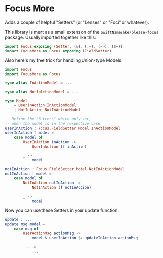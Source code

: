 # Focus More

Adds a couple of helpful "Setters" (or "Lenses" or "Foci" or whatever).

This library is ment as a small extension of the `SwiftNamesake/please-focus` package.
Usually imported together like this:

```elm
import Focus exposing (Setter, (&), (.=), (=>), ($=))
import FocusMore as Focus exposing (FieldSetter)
```

Also here's my free trick for handling Union-type Models:

```elm
import Focus
import FocusMore as Focus

type alias InActionModel = ...

type alias NotInActionModel = ...

type Model
    = UserInAction InActionModel
    | NotInAction NotInActionModel

-- Define the "Setters" which only set,
-- when the model is in the respective case
userInAction : Focus.FieldSetter Model InActionModel
userInAction f model =
    case model of
        UserInAction inAction ->
            UserInAction (f inAction)

        _ ->
            model

notInAction : Focus.FieldSetter Model NotInActionModel
notInAction f model =
    case model of
        NotInAction notInAction ->
            NotInAction (f notInAction)

        _ ->
            model
```

Now you can use these Setters in your update function:

```elm
update : ...
update msg model =
    case msg of
        UserActionMsg actionMsg ->
            model & userInAction $= updateInAction actionMsg

        ... ->
            ...
```

